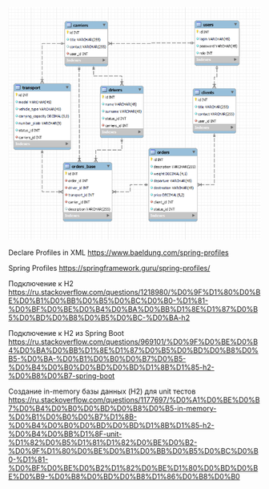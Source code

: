 ![](src/main/resources/trucking_db_24-12-2022.png)

Declare Profiles in XML
https://www.baeldung.com/spring-profiles

Spring Profiles
https://springframework.guru/spring-profiles/

Подключение к H2
https://ru.stackoverflow.com/questions/1218980/%D0%9F%D1%80%D0%BE%D0%B1%D0%BB%D0%B5%D0%BC%D0%B0-%D1%81-%D0%BF%D0%BE%D0%B4%D0%BA%D0%BB%D1%8E%D1%87%D0%B5%D0%BD%D0%B8%D0%B5%D0%BC-%D0%BA-h2

Подключение к H2 из Spring Boot
https://ru.stackoverflow.com/questions/969101/%D0%9F%D0%BE%D0%B4%D0%BA%D0%BB%D1%8E%D1%87%D0%B5%D0%BD%D0%B8%D0%B5-%D0%BA-%D0%B1%D0%B0%D0%B7%D0%B5-%D0%B4%D0%B0%D0%BD%D0%BD%D1%8B%D1%85-h2-%D0%B8%D0%B7-spring-boot

Создание in-memory базы данных (H2) для unit тестов
https://ru.stackoverflow.com/questions/1177697/%D0%A1%D0%BE%D0%B7%D0%B4%D0%B0%D0%BD%D0%B8%D0%B5-in-memory-%D0%B1%D0%B0%D0%B7%D1%8B-%D0%B4%D0%B0%D0%BD%D0%BD%D1%8B%D1%85-h2-%D0%B4%D0%BB%D1%8F-unit-%D1%82%D0%B5%D1%81%D1%82%D0%BE%D0%B2-%D0%9F%D1%80%D0%BE%D0%B1%D0%BB%D0%B5%D0%BC%D0%B0-%D1%81-%D0%BF%D0%BE%D0%B2%D1%82%D0%BE%D1%80%D0%BD%D0%BE%D0%B9-%D0%B8%D0%BD%D0%B8%D1%86%D0%B8%D0%B0


